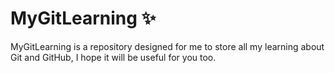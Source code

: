 # MyGitLearning :sparkles:

MyGitLearning is a repository designed for me to store all my learning about Git and GitHub, I hope it will be useful for you too. 
